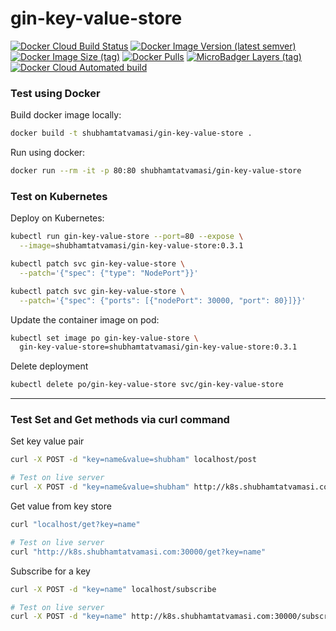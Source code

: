 # gin-key-value-store

[![Docker Cloud Build Status](https://img.shields.io/docker/cloud/build/shubhamtatvamasi/gin-key-value-store)](https://hub.docker.com/r/shubhamtatvamasi/gin-key-value-store)
[![Docker Image Version (latest semver)](https://img.shields.io/docker/v/shubhamtatvamasi/gin-key-value-store?sort=semver)](https://hub.docker.com/r/shubhamtatvamasi/gin-key-value-store)
[![Docker Image Size (tag)](https://img.shields.io/docker/image-size/shubhamtatvamasi/gin-key-value-store/latest)](https://hub.docker.com/r/shubhamtatvamasi/gin-key-value-store)
[![Docker Pulls](https://img.shields.io/docker/pulls/shubhamtatvamasi/gin-key-value-store)](https://hub.docker.com/r/shubhamtatvamasi/gin-key-value-store)
[![MicroBadger Layers (tag)](https://img.shields.io/microbadger/layers/shubhamtatvamasi/gin-key-value-store/latest)](https://hub.docker.com/r/shubhamtatvamasi/gin-key-value-store)
[![Docker Cloud Automated build](https://img.shields.io/docker/cloud/automated/shubhamtatvamasi/gin-key-value-store)](https://hub.docker.com/r/shubhamtatvamasi/gin-key-value-store)

### Test using Docker

Build docker image locally:
```bash
docker build -t shubhamtatvamasi/gin-key-value-store .
```

Run using docker:
```bash
docker run --rm -it -p 80:80 shubhamtatvamasi/gin-key-value-store
```

### Test on Kubernetes

Deploy on Kubernetes:
```bash
kubectl run gin-key-value-store --port=80 --expose \
  --image=shubhamtatvamasi/gin-key-value-store:0.3.1

kubectl patch svc gin-key-value-store \
  --patch='{"spec": {"type": "NodePort"}}'

kubectl patch svc gin-key-value-store \
  --patch='{"spec": {"ports": [{"nodePort": 30000, "port": 80}]}}'
```

Update the container image on pod:
```bash
kubectl set image po gin-key-value-store \
  gin-key-value-store=shubhamtatvamasi/gin-key-value-store:0.3.1
```

Delete deployment
```bash
kubectl delete po/gin-key-value-store svc/gin-key-value-store
```

---

### Test Set and Get methods via curl command

Set key value pair
```bash
curl -X POST -d "key=name&value=shubham" localhost/post

# Test on live server
curl -X POST -d "key=name&value=shubham" http://k8s.shubhamtatvamasi.com:30000/post
```

Get value from key store
```bash
curl "localhost/get?key=name"

# Test on live server
curl "http://k8s.shubhamtatvamasi.com:30000/get?key=name"
```

Subscribe for a key
```bash
curl -X POST -d "key=name" localhost/subscribe

# Test on live server
curl -X POST -d "key=name" http://k8s.shubhamtatvamasi.com:30000/subscribe
```
